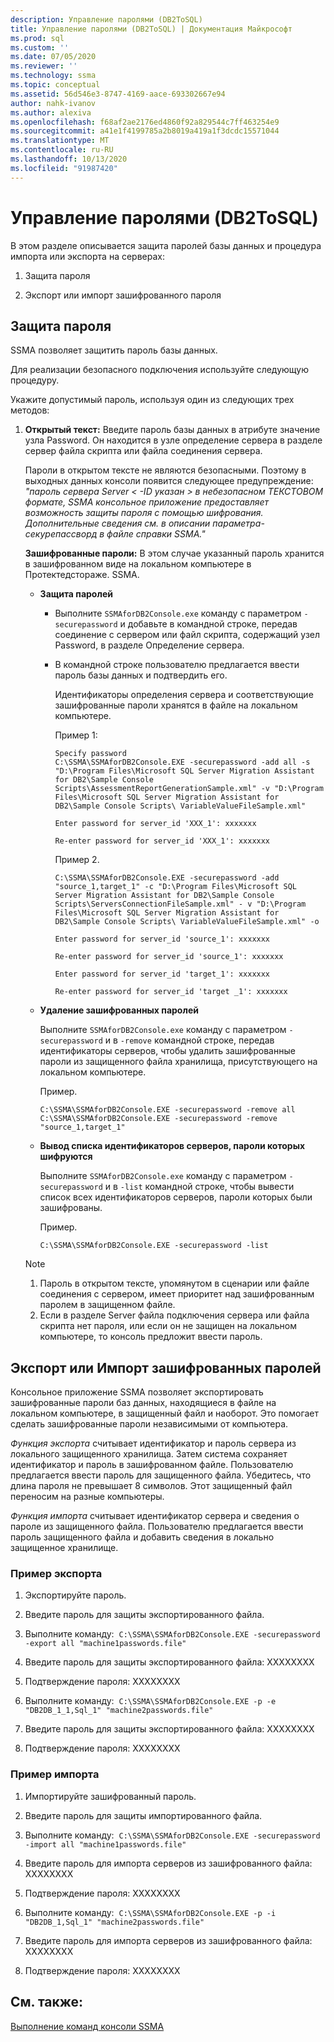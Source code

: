 ```yaml
---
description: Управление паролями (DB2ToSQL)
title: Управление паролями (DB2ToSQL) | Документация Майкрософт
ms.prod: sql
ms.custom: ''
ms.date: 07/05/2020
ms.reviewer: ''
ms.technology: ssma
ms.topic: conceptual
ms.assetid: 56d546e3-8747-4169-aace-693302667e94
author: nahk-ivanov
ms.author: alexiva
ms.openlocfilehash: f68af2ae2176ed4860f92a829544c7ff463254e9
ms.sourcegitcommit: a41e1f4199785a2b8019a419a1f3dcdc15571044
ms.translationtype: MT
ms.contentlocale: ru-RU
ms.lasthandoff: 10/13/2020
ms.locfileid: "91987420"
---
```

# <a name="managing-passwords-db2tosql"></a>Управление паролями (DB2ToSQL)
В этом разделе описывается защита паролей базы данных и процедура импорта или экспорта на серверах:  
  
1.  Защита пароля  
  
2.  Экспорт или импорт зашифрованного пароля  
  
## <a name="securing-password"></a>Защита пароля  
SSMA позволяет защитить пароль базы данных.  
  
Для реализации безопасного подключения используйте следующую процедуру.  
  
Укажите допустимый пароль, используя один из следующих трех методов:  
  
1.  **Открытый текст:** Введите пароль базы данных в атрибуте значение узла Password. Он находится в узле определение сервера в разделе сервер файла скрипта или файла соединения сервера.  
  
    Пароли в открытом тексте не являются безопасными. Поэтому в выходных данных консоли появится следующее предупреждение: *"пароль сервера Server &lt; -ID указан &gt; в небезопасном ТЕКСТОВОМ формате, SSMA консольное приложение предоставляет возможность защиты пароля с помощью шифрования. Дополнительные сведения см. в описании параметра-секурепассворд в файле справки SSMA."*  
  
    **Зашифрованные пароли:** В этом случае указанный пароль хранится в зашифрованном виде на локальном компьютере в Протектедстораже. SSMA.  
  
    -   **Защита паролей**  
  
        -   Выполните `SSMAforDB2Console.exe` команду с параметром `-securepassword` и добавьте в командной строке, передав соединение с сервером или файл скрипта, содержащий узел Password, в разделе Определение сервера.  
  
        -   В командной строке пользователю предлагается ввести пароль базы данных и подтвердить его.  
  
            Идентификаторы определения сервера и соответствующие зашифрованные пароли хранятся в файле на локальном компьютере.  
            
            Пример 1:
            
            ```console
            Specify password
            C:\SSMA\SSMAforDB2Console.EXE -securepassword -add all -s "D:\Program Files\Microsoft SQL Server Migration Assistant for DB2\Sample Console Scripts\AssessmentReportGenerationSample.xml" -v "D:\Program Files\Microsoft SQL Server Migration Assistant for DB2\Sample Console Scripts\ VariableValueFileSample.xml"
            
            Enter password for server_id 'XXX_1': xxxxxxx
            
            Re-enter password for server_id 'XXX_1': xxxxxxx
            ```
            
            Пример 2.
            
            ```console
            C:\SSMA\SSMAforDB2Console.EXE -securepassword -add "source_1,target_1" -c "D:\Program Files\Microsoft SQL Server Migration Assistant for DB2\Sample Console Scripts\ServersConnectionFileSample.xml" - v "D:\Program Files\Microsoft SQL Server Migration Assistant for DB2\Sample Console Scripts\ VariableValueFileSample.xml" -o
            
            Enter password for server_id 'source_1': xxxxxxx
            
            Re-enter password for server_id 'source_1': xxxxxxx
            
            Enter password for server_id 'target_1': xxxxxxx
            
            Re-enter password for server_id 'target _1': xxxxxxx  
            ```
    
    -   **Удаление зашифрованных паролей**  
  
        Выполните `SSMAforDB2Console.exe` команду с параметром `-securepassword` и в `-remove` командной строке, передав идентификаторы серверов, чтобы удалить зашифрованные пароли из защищенного файла хранилища, присутствующего на локальном компьютере.  
  
        Пример.  

        ```console
        C:\SSMA\SSMAforDB2Console.EXE -securepassword -remove all
        C:\SSMA\SSMAforDB2Console.EXE -securepassword -remove "source_1,target_1"
        ```

    -   **Вывод списка идентификаторов серверов, пароли которых шифруются**  
  
        Выполните `SSMAforDB2Console.exe` команду с параметром `-securepassword` и в `-list` командной строке, чтобы вывести список всех идентификаторов серверов, пароли которых были зашифрованы.  
  
        Пример.  

        ```console
        C:\SSMA\SSMAforDB2Console.EXE -securepassword -list
        ```

    > [!NOTE]  
    > 1.  Пароль в открытом тексте, упомянутом в сценарии или файле соединения с сервером, имеет приоритет над зашифрованным паролем в защищенном файле.  
    > 2.  Если в разделе Server файла подключения сервера или файла скрипта нет пароля, или если он не защищен на локальном компьютере, то консоль предложит ввести пароль.  
  
## <a name="exporting-or-importing-encrypted-passwords"></a>Экспорт или Импорт зашифрованных паролей  
Консольное приложение SSMA позволяет экспортировать зашифрованные пароли баз данных, находящиеся в файле на локальном компьютере, в защищенный файл и наоборот. Это помогает сделать зашифрованные пароли независимыми от компьютера.

_Функция экспорта_ считывает идентификатор и пароль сервера из локального защищенного хранилища. Затем система сохраняет идентификатор и пароль в зашифрованном файле. Пользователю предлагается ввести пароль для защищенного файла. Убедитесь, что длина пароля не превышает 8 символов. Этот защищенный файл переносим на разные компьютеры.

_Функция импорта_ считывает идентификатор сервера и сведения о пароле из защищенного файла. Пользователю предлагается ввести пароль защищенного файла и добавить сведения в локально защищенное хранилище.  

### <a name="export-example"></a>Пример экспорта

1. Экспортируйте пароль.

2. Введите пароль для защиты экспортированного файла.

3. Выполните команду: &nbsp;`C:\SSMA\SSMAforDB2Console.EXE -securepassword -export all "machine1passwords.file"`

4. Введите пароль для защиты экспортированного файла: XXXXXXXX

5. Подтверждение пароля: XXXXXXXX

6. Выполните команду: &nbsp;`C:\SSMA\SSMAforDB2Console.EXE -p -e "DB2DB_1_1,Sql_1" "machine2passwords.file"`

7. Введите пароль для защиты экспортированного файла: XXXXXXXX

8. Подтверждение пароля: XXXXXXXX  

### <a name="import-example"></a>Пример импорта

1. Импортируйте зашифрованный пароль.

2. Введите пароль для защиты импортированного файла.

3. Выполните команду: &nbsp;`C:\SSMA\SSMAforDB2Console.EXE -securepassword -import all "machine1passwords.file"`

4. Введите пароль для импорта серверов из зашифрованного файла: XXXXXXXX

5. Подтверждение пароля: XXXXXXXX

6. Выполните команду: &nbsp;`C:\SSMA\SSMAforDB2Console.EXE -p -i "DB2DB_1,Sql_1" "machine2passwords.file"`

7. Введите пароль для импорта серверов из зашифрованного файла: XXXXXXXX

8. Подтверждение пароля: XXXXXXXX

## <a name="see-also"></a>См. также:  
[Выполнение команд консоли SSMA](./executing-the-ssma-console-db2tosql.md)  
